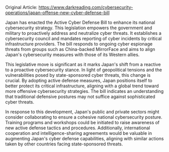 Original Article: https://www.darkreading.com/cybersecurity-operations/japan-offense-new-cyber-defense-bill

Japan has enacted the Active Cyber Defense Bill to enhance its national cybersecurity strategy. This legislation empowers the government and military to proactively address and neutralize cyber threats. It establishes a cybersecurity council and mandates reporting of cyber incidents by critical infrastructure providers. The bill responds to ongoing cyber espionage threats from groups such as China-backed MirrorFace and aims to align Japan's cybersecurity measures with those of its Western allies.

This legislative move is significant as it marks Japan's shift from a reactive to a proactive cybersecurity stance. In light of geopolitical tensions and the vulnerabilities posed by state-sponsored cyber threats, this change is crucial. By adopting active defense measures, Japan positions itself to better protect its critical infrastructure, aligning with a global trend toward more offensive cybersecurity strategies. The bill indicates an understanding that traditional defensive postures may not suffice against sophisticated cyber threats.

In response to this development, Japan's public and private sectors might consider collaborating to ensure a cohesive national cybersecurity posture. Training programs and workshops could be initiated to raise awareness of new active defense tactics and procedures. Additionally, international cooperation and intelligence-sharing agreements would be valuable in augmenting Japan's cyber defense capabilities, aligning with similar actions taken by other countries facing state-sponsored threats.